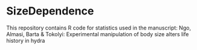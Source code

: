 # SizeDependence
This repository contains R code for statistics used in the manuscript: Ngo, Almasi, Barta &amp; Tokolyi: Experimental manipulation of body size alters life history in hydra
